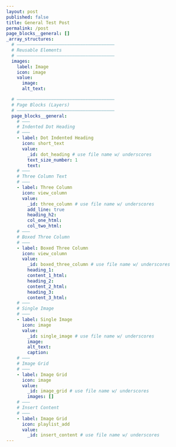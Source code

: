 ```yaml
---
layout: post
published: false
title: General Test Post
permalink: /post
page_blocks__general: []
_array_structures:
  # —————————————————————————————————————
  # Reusable Elements
  # —————————————————————————————————————
  images:
    label: Image
    icon: image
    value:
      image:
      alt_text:

  # —————————————————————————————————————
  # Page Blocks (Layers)
  # —————————————————————————————————————
  page_blocks__general:
    # ———
    # Indented Dot Heading
    # ———
    - label: Dot Indented Heading
      icon: short_text
      value:
        _id: dot_heading # use file name w/ underscores
        text_size_number: 1
        text:
    # ———
    # Three Column Text
    # ———
    - label: Three Column 
      icon: view_column
      value:
        _id: three_column # use file name w/ underscores
        add_line: true
        heading_h2:
        col_one_html:
        col_two_html:
    # ———
    # Boxed Three Column
    # ———
    - label: Boxed Three Column 
      icon: view_column
      value:
        _id: boxed_three_column # use file name w/ underscores
        heading_1:
        content_1_html:
        heading_2: 
        content_2_html:
        heading_3: 
        content_3_html:
    # ———
    # Single Image
    # ———
    - label: Single Image
      icon: image
      value:
        _id: single_image # use file name w/ underscores
        image:
        alt_text:
        caption:
    # ———
    # Image Grid
    # ———
    - label: Image Grid
      icon: image
      value:
        _id: image_grid # use file name w/ underscores
        images: []
    # ———
    # Insert Content
    # ———
    - label: Image Grid
      icon: playlist_add
      value:
        _id: insert_content # use file name w/ underscores
---
```


